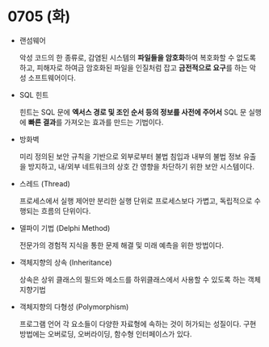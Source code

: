 # 0705 (화)

- 랜섬웨어

    악성 코드의 한 종류로, 감염된 시스템의 **파일들을 암호화**하여 복호화할 수 없도록 하고, 피해자로 하여금 암호화된 파일을 인질처럼 잡고 **금전적으로 요구**를 하는 악성 소프트웨어이다.

- SQL 힌트

    힌트는 SQL 문에 **엑서스 경로 및 조인 순서 등의 정보를 사전에 주어서** SQL 문 실행에 **빠른 결과**를 가져오는 효과를 만드는 기법이다.

- 방화벽

    미리 정의된 보안 규칙을 기반으로 외부로부터 불법 침입과 내부의 불법 정보 유출을 방지하고, 내/외부 네트워크의 상호 간 영향을 차단하기 위한 보안 시스템이다.

- 스레드 (Thread)
  
    프로세스에서 실행 제어만 분리한 실행 단위로 프로세스보다 가볍고, 독립적으로 수행되는 흐름의 단위이다.

- 델파이 기법 (Delphi Method)
  
    전문가의 경험적 지식을 통한 문제 해결 및 미래 예측을 위한 방법이다.

- 객체지향의 상속 (Inheritance)

    상속은 상위 클래스의 필드와 메소드를 하위클래스에서 사용할 수 있도록 하는 객체지향기법

- 객체지향의 다형성 (Polymorphism)

    프로그램 언어 각 요소들이 다양한 자료형에 속하는 것이 허가되는 성질이다. 구현방법에는 오버로딩, 오버라이딩, 함수형 인터페이스가 있다.
